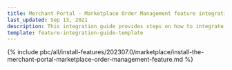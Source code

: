 ```yaml
---
title: Merchant Portal - Marketplace Order Management feature integration
last_updated: Sep 13, 2021
description: This integration guide provides steps on how to integrate the Marketplace Merchant Portal Order Management feature into a Spryker project.
template: feature-integration-guide-template
---
```


{% include pbc/all/install-features/202307.0/marketplace/install-the-merchant-portal-marketplace-order-management-feature.md %} <!-- To edit, see /_includes/pbc/all/install-features/202307.0/marketplace/install-the-merchant-portal-marketplace-order-management-feature.md -->
